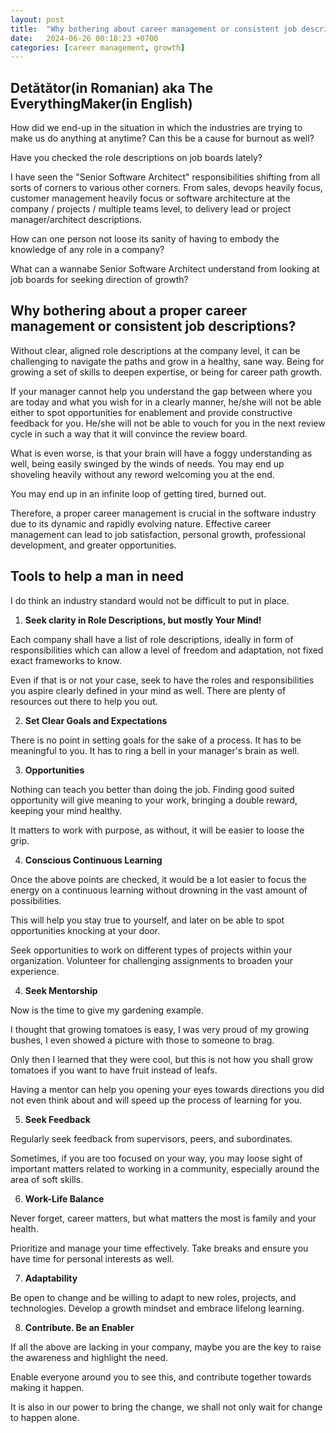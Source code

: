 ```yaml
---
layout: post
title:  "Why bothering about career management or consistent job descriptions?"
date:   2024-06-26 00:18:23 +0700
categories: [career management, growth]
---
```


## Detătător(in Romanian) aka The EverythingMaker(in English)

How did we end-up in the situation in which the industries are trying to make us do anything at anytime? Can this be a cause for burnout as well?

Have you checked the role descriptions on job boards lately? 

I have seen the "Senior Software Architect" responsibilities shifting from all sorts of corners to various other corners. From sales, devops heavily focus, customer management heavily focus or software architecture at the company / projects / multiple teams level, to delivery lead or project manager/architect descriptions.

How can one person not loose its sanity of having to embody the knowledge of any role in a company?

What can a wannabe Senior Software Architect understand from looking at job boards for seeking direction of growth?

## Why bothering about a proper career management or consistent job descriptions?

Without clear, aligned role descriptions at the company level, it can be challenging to navigate the paths and grow in a healthy, sane way. Being for growing a set of skills to deepen expertise, or being for career path growth.

If your manager cannot help you understand the gap between where you are today and what you wish for in a clearly manner, he/she will not be able either to spot opportunities for enablement and provide constructive feedback for you. He/she will not be able to vouch for you in the next review cycle in such a way that it will convince the review board.

What is even worse, is that your brain will have a foggy understanding as well, being easily swinged by the winds of needs. You may end up shoveling heavily without any reword welcoming you at the end. 

You may end up in an infinite loop of getting tired, burned out. 

Therefore, a proper career management is crucial in the software industry due to its dynamic and rapidly evolving nature. Effective career management can lead to job satisfaction, personal growth, professional development, and greater opportunities.

## Tools to help a man in need

I do think an industry standard would not be difficult to put in place.

1. **Seek clarity in Role Descriptions, but mostly Your Mind!**

Each company shall have a list of role descriptions, ideally in form of responsibilities which can allow a level of freedom and adaptation, not fixed exact frameworks to know.

Even if that is or not your case, seek to have the roles and responsibilities you aspire clearly defined in your mind as well. There are plenty of resources out there to help you out.

2. **Set Clear Goals and Expectations**

There is no point in setting goals for the sake of a process. It has to be meaningful to you. It has to ring a bell in your manager's brain as well. 

3. **Opportunities**

Nothing can teach you better than doing the job. Finding good suited opportunity will give meaning to your work, bringing a double reward, keeping your mind healthy.

It matters to work with purpose, as without, it will be easier to loose the grip. 

4. **Conscious Continuous Learning**

Once the above points are checked, it would be a lot easier to focus the energy on a continuous learning without drowning in the vast amount of possibilities.

This will help you stay true to yourself, and later on be able to spot opportunities knocking at your door.

Seek opportunities to work on different types of projects within your organization. Volunteer for challenging assignments to broaden your experience.

4. **Seek Mentorship**

Now is the time to give my gardening example. 

I thought that growing tomatoes is easy, I was very proud of my growing bushes, I even showed a picture with those to someone to brag.

Only then I learned that they were cool, but this is not how you shall grow tomatoes if you want to have fruit instead of leafs.

Having a mentor can help you opening your eyes towards directions you did not even think about and will speed up the process of learning for you.

5. **Seek Feedback** 

Regularly seek feedback from supervisors, peers, and subordinates. 

Sometimes, if you are too focused on your way, you may loose sight of important matters related to working in a community, especially around the area of soft skills.

6. **Work-Life Balance**

Never forget, career matters, but what matters the most is family and your health.

Prioritize and manage your time effectively. Take breaks and ensure you have time for personal interests as well.

7. **Adaptability**

Be open to change and be willing to adapt to new roles, projects, and technologies. Develop a growth mindset and embrace lifelong learning.

8. **Contribute. Be an Enabler**

If all the above are lacking in your company, maybe you are the key to raise the awareness and highlight the need. 

Enable everyone around you to see this, and contribute together towards making it happen. 

It is also in our power to bring the change, we shall not only wait for change to happen alone. 
